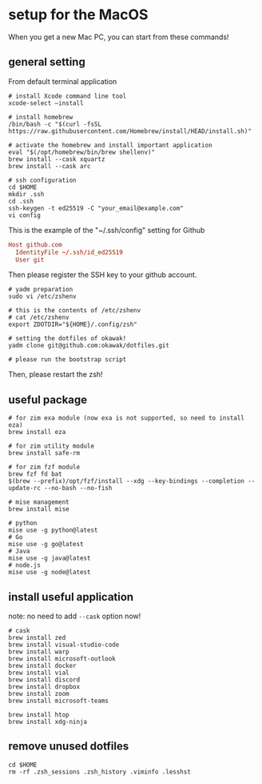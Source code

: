 # setup for the MacOS

When you get a new Mac PC, you can start from these commands!

## general setting

From default terminal application

```shell
# install Xcode command line tool
xcode-select —install

# install homebrew
/bin/bash -c "$(curl -fsSL https://raw.githubusercontent.com/Homebrew/install/HEAD/install.sh)"

# activate the homebrew and install important application
eval "$(/opt/homebrew/bin/brew shellenv)"
brew install --cask xquartz
brew install --cask arc

# ssh configuration
cd $HOME
mkdir .ssh
cd .ssh
ssh-keygen -t ed25519 -C "your_email@example.com"
vi config
```

This is the example of the "~/.ssh/config" setting for Github

```conf
Host github.com
  IdentityFile ~/.ssh/id_ed25519
  User git
```

Then please register the SSH key to your github account.

```shell
# yadm preparation
sudo vi /etc/zshenv

# this is the contents of /etc/zshenv
# cat /etc/zshenv
export ZDOTDIR="${HOME}/.config/zsh"

# setting the dotfiles of okawak!
yadm clone git@github.com:okawak/dotfiles.git

# please run the bootstrap script
```

Then, please restart the zsh!

## useful package

```shell
# for zim exa module (now exa is not supported, so need to install eza)
brew install eza

# for zim utility module
brew install safe-rm

# for zim fzf module
brew fzf fd bat
$(brew --prefix)/opt/fzf/install --xdg --key-bindings --completion --update-rc --no-bash --no-fish

# mise management
brew install mise

# python
mise use -g python@latest
# Go
mise use -g go@latest
# Java
mise use -g java@latest
# node.js
mise use -g node@latest
```

## install useful application

note: no need to add `--cask` option now!

```shell
# cask
brew install zed
brew install visual-studio-code
brew install warp
brew install microsoft-outlook
brew install docker
brew install vial
brew install discord
brew install dropbox
brew install zoom
brew install microsoft-teams

brew install htop
brew install xdg-ninja
```

## remove unused dotfiles

```shell
cd $HOME
rm -rf .zsh_sessions .zsh_history .viminfo .lesshst
```
